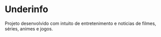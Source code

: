 # Underinfo
Projeto desenvolvido com intuito de entretenimento e noticias de filmes, séries, animes e jogos.
